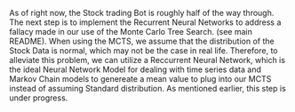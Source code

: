 As of right now, the Stock trading Bot is roughly half of the way through. The next step is to implement the 
Recurrent Neural Networks to address a fallacy made in our use of the Monte Carlo Tree Search. (see main 
README). When using the MCTS, we assume that the distribution of the Stock Data is normal, which may not be the
case in real life. Therefore, to alleviate this problem, we can utilize a Reccurrent Neural Network, which is 
the ideal Neural Network Model for dealing with time series data and Markov Chain models to genereate a mean value
to plug into our MCTS instead of assuming Standard distribution. As mentioned earlier, this step is under progress.
